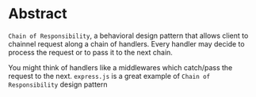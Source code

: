 # Abstract 
`Chain of Responsibility`, a behavioral design pattern that allows client to chainnel request along a chain of handlers. Every handler may decide to process the request or to pass it to the next chain.

You might think of handlers like a middlewares which catch/pass the request to the next.
`express.js` is a great example of `Chain of Responsibility` design pattern
